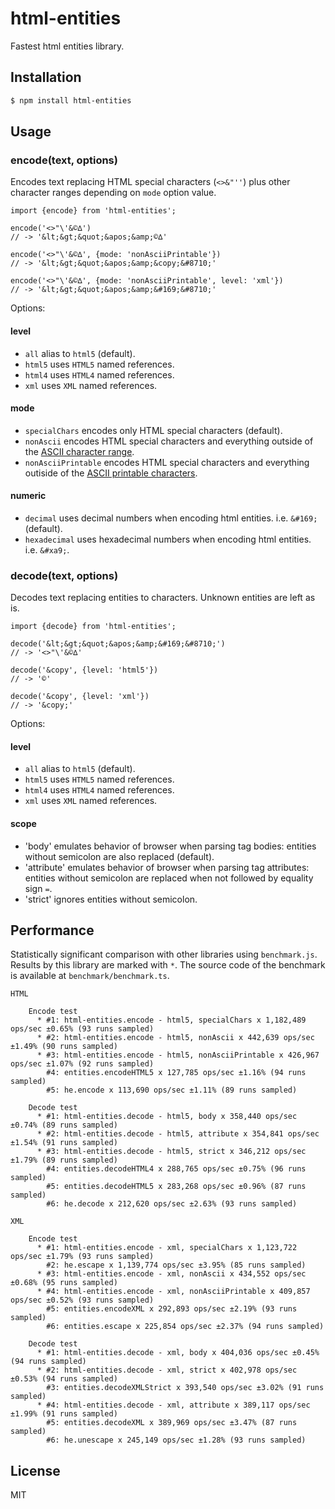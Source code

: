 html-entities
=============

Fastest html entities library.


Installation
------------

```bash
$ npm install html-entities
```

Usage
-----

### encode(text, options)

Encodes text replacing HTML special characters (`<>&"''`) plus other character ranges depending on `mode` option value.

```
import {encode} from 'html-entities';

encode('<>"\'&©∆')
// -> '&lt;&gt;&quot;&apos;&amp;©∆'

encode('<>"\'&©∆', {mode: 'nonAsciiPrintable'})
// -> '&lt;&gt;&quot;&apos;&amp;&copy;&#8710;'

encode('<>"\'&©∆', {mode: 'nonAsciiPrintable', level: 'xml'})
// -> '&lt;&gt;&quot;&apos;&amp;&#169;&#8710;'
```

Options:

#### level

 * `all` alias to `html5` (default).
 * `html5` uses `HTML5` named references.
 * `html4` uses `HTML4` named references.
 * `xml` uses `XML` named references.

#### mode

 * `specialChars` encodes only HTML special characters (default).
 * `nonAscii` encodes HTML special characters and everything outside of the [ASCII character range](https://en.wikipedia.org/wiki/ASCII).
 * `nonAsciiPrintable` encodes HTML special characters and everything outiside of the [ASCII printable characters](https://en.wikipedia.org/wiki/ASCII#Printable_characters).

#### numeric

 * `decimal` uses decimal numbers when encoding html entities. i.e. `&#169;` (default).
 * `hexadecimal` uses hexadecimal numbers when encoding html entities. i.e. `&#xa9;`.


### decode(text, options)

Decodes text replacing entities to characters. Unknown entities are left as is.

```
import {decode} from 'html-entities';

decode('&lt;&gt;&quot;&apos;&amp;&#169;&#8710;')
// -> '<>"\'&©∆'

decode('&copy', {level: 'html5'})
// -> '©'

decode('&copy', {level: 'xml'})
// -> '&copy;'
```

Options:

#### level

 * `all` alias to `html5` (default).
 * `html5` uses `HTML5` named references.
 * `html4` uses `HTML4` named references.
 * `xml` uses `XML` named references.

#### scope

 * 'body' emulates behavior of browser when parsing tag bodies: entities without semicolon are also replaced (default).
 * 'attribute' emulates behavior of browser when parsing tag attributes: entities without semicolon are replaced when not followed by equality sign `=`.
 * 'strict' ignores entities without semicolon.

Performance
-----------

Statistically significant comparison with other libraries using `benchmark.js`.
Results by this library are marked with `*`.
The source code of the benchmark is available at `benchmark/benchmark.ts`.

```
HTML

    Encode test
      * #1: html-entities.encode - html5, specialChars x 1,182,489 ops/sec ±0.65% (93 runs sampled)
      * #2: html-entities.encode - html5, nonAscii x 442,639 ops/sec ±1.49% (90 runs sampled)
      * #3: html-entities.encode - html5, nonAsciiPrintable x 426,967 ops/sec ±1.07% (92 runs sampled)
        #4: entities.encodeHTML5 x 127,785 ops/sec ±1.16% (94 runs sampled)
        #5: he.encode x 113,690 ops/sec ±1.11% (89 runs sampled)

    Decode test
      * #1: html-entities.decode - html5, body x 358,440 ops/sec ±0.74% (89 runs sampled)
      * #2: html-entities.decode - html5, attribute x 354,841 ops/sec ±1.54% (91 runs sampled)
      * #3: html-entities.decode - html5, strict x 346,212 ops/sec ±1.79% (89 runs sampled)
        #4: entities.decodeHTML4 x 288,765 ops/sec ±0.75% (96 runs sampled)
        #5: entities.decodeHTML5 x 283,268 ops/sec ±0.96% (87 runs sampled)
        #6: he.decode x 212,620 ops/sec ±2.63% (93 runs sampled)

XML

    Encode test
      * #1: html-entities.encode - xml, specialChars x 1,123,722 ops/sec ±1.79% (93 runs sampled)
        #2: he.escape x 1,139,774 ops/sec ±3.95% (85 runs sampled)
      * #3: html-entities.encode - xml, nonAscii x 434,552 ops/sec ±0.68% (95 runs sampled)
      * #4: html-entities.encode - xml, nonAsciiPrintable x 409,857 ops/sec ±0.52% (93 runs sampled)
        #5: entities.encodeXML x 292,893 ops/sec ±2.19% (93 runs sampled)
        #6: entities.escape x 225,854 ops/sec ±2.37% (94 runs sampled)

    Decode test
      * #1: html-entities.decode - xml, body x 404,036 ops/sec ±0.45% (94 runs sampled)
      * #2: html-entities.decode - xml, strict x 402,978 ops/sec ±0.53% (94 runs sampled)
        #3: entities.decodeXMLStrict x 393,540 ops/sec ±3.02% (91 runs sampled)
      * #4: html-entities.decode - xml, attribute x 389,117 ops/sec ±1.99% (91 runs sampled)
        #5: entities.decodeXML x 389,969 ops/sec ±3.47% (87 runs sampled)
        #6: he.unescape x 245,149 ops/sec ±1.28% (93 runs sampled)
```

License
-------

MIT
